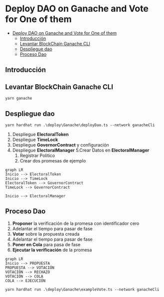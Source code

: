 # Deploy DAO on Ganache and Vote for One of them

- [Deploy DAO on Ganache and Vote for One of them](#deploy-dao-on-ganache-and-vote-for-one-of-them)
  - [Introducción](#introducción)
  - [Levantar BlockChain Ganache CLI](#levantar-blockchain-ganache-cli)
  - [Despliegue dao](#despliegue-dao)
  - [Proceso Dao](#proceso-dao)

## Introducción

## Levantar BlockChain Ganache CLI

`yarn ganache`

## Despliegue dao

`yarn hardhat run .\deploy\Ganache\deployDao.ts --network ganacheCli`

1. Despliegue **ElectoralToken**
2. Despliegue **TimeLock**
3. Despliegue **GovernorContract** y configuración
4. Despliegue **ElectoralManager**
5.Crear Datos en **ElectoralManager**
   1. Registrar Politico
   2. Crear dos promesas de ejemplo

```mermaid
graph LR
Inicio --> ElectoralToken
Inicio --> TimeLock
ElectoralToken --> GovernorContract
TimeLock --> GovernorContract

Inicio --> ElectoralManager
```

## Proceso Dao

1. **Proponer** la verificación de la promesa con identificador cero
2. Adelantar el tiempo para pasar de fase
3. **Votar** sobre la propuesta creada
4. Adelantar el tiempo para pasar de fase
5. **Poner en Cola** para pasa de fase
6. **Ejecutar la verificación** de la promesa

```mermaid
graph LR
Inicio --> PROPUESTA
PROPUESTA --> VOTACIÓN
VOTACIÓN --> RECHAZO
VOTACIÓN --> COLA
COLA --> EJECUCIÓN
```

`yarn hardhat run .\deploy\Ganache\exampleVote.ts --network ganacheCli`
